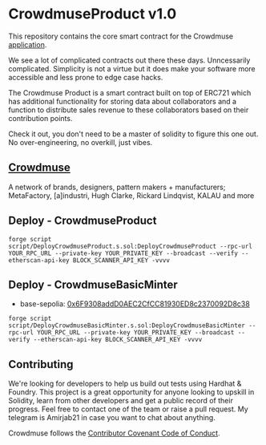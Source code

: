 # CrowdmuseProduct v1.0

This repository contains the core smart contract for the Crowdmuse [application](https://www.crowdmuse.xyz/).

We see a lot of complicated contracts out there these days. Unncessarily complicated. Simplicity is not a virtue but it does make your software more accessible and less prone to edge case hacks.

The Crowdmuse Product is a smart contract built on top of ERC721 which has additional functionality for storing data about collaborators and a function to distribute sales revenue to these collaborators based on their contribution points.

Check it out, you don't need to be a master of solidity to figure this one out. No over-engineering, no overkill, just vibes.

## [Crowdmuse](https://www.crowdmuse.com/)

A network of brands, designers, pattern makers + manufacturers; MetaFactory, [a]industri, Hugh Clarke, Rickard Lindqvist, KALAU and more

## Deploy - CrowdmuseProduct

```
forge script script/DeployCrowdmuseProduct.s.sol:DeployCrowdmuseProduct --rpc-url YOUR_RPC_URL --private-key YOUR_PRIVATE_KEY --broadcast --verify --etherscan-api-key BLOCK_SCANNER_API_KEY -vvvv
```

## Deploy - CrowdmuseBasicMinter

- base-sepolia: [0x6F9308addD0AEC2CfCC81930ED8c2370092D8c38](https://sepolia.basescan.org/address/0x6F9308addD0AEC2CfCC81930ED8c2370092D8c38#code)

```
forge script script/DeployCrowdmuseBasicMinter.s.sol:DeployCrowdmuseBasicMinter --rpc-url YOUR_RPC_URL --private-key YOUR_PRIVATE_KEY --broadcast --verify --etherscan-api-key BLOCK_SCANNER_API_KEY -vvvv
```

## Contributing

We're looking for developers to help us build out tests using Hardhat & Foundry. This project is a great opportunity for anyone looking to upskill in Solidity, learn from other developers and get a public record of their progress. Feel free to contact one of the team or raise a pull request. My telegram is Amirjab21 in case you want to chat about anything.

Crowdmuse follows the [Contributor Covenant Code of Conduct](https://www.contributor-covenant.org/version/1/4/code-of-conduct).
